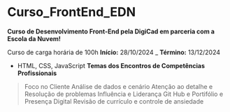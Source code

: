 # Curso_FrontEnd_EDN
**Curso de Desenvolvimento Front-End pela DigiCad em parceria com a Escola da Nuvem!**

Curso de carga horária de 100h
**Início:** 28/10/2024 _ **Término:** 13/12/2024
- HTML, CSS, JavaScript
**Temas dos Encontros de Competências Profissionais**

> Foco no Cliente Análise de dados e cenário Atenção ao detalhe e Resolução de problemas
> Influência e Liderança Git Hub e Portifólio e Presença Digital
> Revisão de currículo e controle de ansiedade
